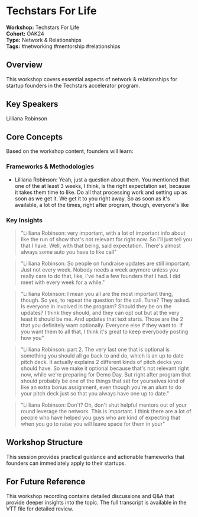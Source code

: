 # Techstars For Life

**Workshop:** Techstars For Life  
**Cohort:** OAK24  
**Type:** Network & Relationships  
**Tags:** #networking #mentorship #relationships

## Overview

This workshop covers essential aspects of network & relationships for startup founders in the Techstars accelerator program.

## Key Speakers

Lilliana Robinson

## Core Concepts

Based on the workshop content, founders will learn:


### Frameworks & Methodologies

- Lilliana Robinson: Yeah, just a question about them. You mentioned that one of the at least 3 weeks, I think, is the right expectation set, because it takes them time to like. Do all that processing work and setting up as soon as we get it. We get it to you right away. So as soon as it's available, a lot of the times, right after program, though, everyone's like

### Key Insights

> "Lilliana Robinson: very important, with a lot of important info about like the run of show that's not relevant for right now. So I'll just tell you that I have. Well, with that being, said expectation. There's almost always some auto you have to like call"

> "Lilliana Robinson: So people on fundraise updates are still important. Just not every week. Nobody needs a week anymore unless you really care to do that, like, I've had a few founders that I had. I did meet with every week for a while."

> "Lilliana Robinson: I mean you all are the most important thing, though. So yes, to repeat the question for the call. Tune? They asked. Is everyone in involved in the program? Should they be on the updates? I think they should, and they can opt out but at the very least it should be me. And updates that text starts. Those are the 2 that you definitely want optionally. Everyone else if they want to. If you want them to all that, I think it's great to keep everybody posting how you"

> "Lilliana Robinson: part 2. The very last one that is optional is something you should all go back to and do, which is an up to date pitch deck. It actually explains 2 different kinds of pitch decks you should have. So we make it optional because that's not relevant right now, while we're preparing for Demo Day. But right after program that should probably be one of the things that set for yourselves kind of like an extra bonus assignment, even though you're an alum to do your pitch deck just so that you always have one up to date."

> "Lilliana Robinson: Don't? Oh, don't shut helpful mentors out of your round leverage the network. This is important. I think there are a lot of people who have helped you guys who are kind of expecting that when you go to raise you will leave space for them in your"


## Workshop Structure

This session provides practical guidance and actionable frameworks that founders can immediately apply to their startups.

## For Future Reference

This workshop recording contains detailed discussions and Q&A that provide deeper insights into the topic. The full transcript is available in the VTT file for detailed review.
